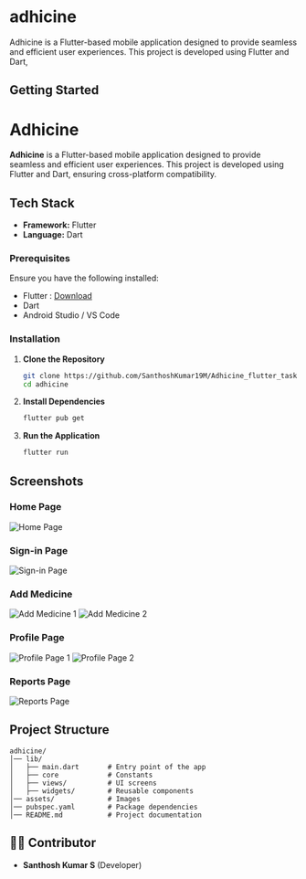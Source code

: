 # adhicine

Adhicine is a Flutter-based mobile application designed to provide seamless and efficient user experiences. This project is developed using Flutter and Dart,

## Getting Started

# Adhicine

**Adhicine** is a Flutter-based mobile application designed to provide seamless and efficient user experiences. This project is developed using Flutter and Dart, ensuring cross-platform compatibility.


## Tech Stack

- **Framework:** Flutter
- **Language:** Dart


### Prerequisites
Ensure you have the following installed:

- Flutter : [Download](https://flutter.dev/docs/get-started/install)
- Dart
- Android Studio / VS Code 

### Installation

1. **Clone the Repository**
   ```sh
   git clone https://github.com/SanthoshKumar19M/Adhicine_flutter_task.git
   cd adhicine
   ```

2. **Install Dependencies**
   ```sh
   flutter pub get
   ```

3. **Run the Application**
   ```sh
   flutter run
   ```

## Screenshots

### Home Page
![Home Page](assets/screenshots/Home_page.png)

### Sign-in Page
![Sign-in Page](assets/screenshots/Signin_page.png)

### Add Medicine
![Add Medicine 1](assets/screenshots/add_medicine_1.png)
![Add Medicine 2](assets/screenshots/add_medicine_2.png)

### Profile Page
![Profile Page 1](assets/screenshots/profile_page_1.png)
![Profile Page 2](assets/screenshots/profile_page_2.png)

### Reports Page
![Reports Page](assets/screenshots/reports_1.png)

## Project Structure

```
adhicine/
│── lib/
│   ├── main.dart       # Entry point of the app
│   ├── core            # Constants
│   ├── views/          # UI screens
│   ├── widgets/        # Reusable components
│── assets/             # Images
│── pubspec.yaml        # Package dependencies
│── README.md           # Project documentation
```

## 👨‍💻 Contributor

- **Santhosh Kumar S** (Developer)

